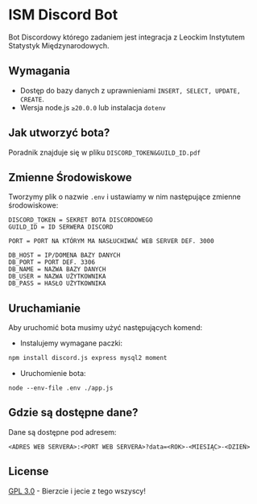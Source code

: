 # ISM Discord Bot
Bot Discordowy którego zadaniem jest integracja z Leockim Instytutem Statystyk Międzynarodowych.
## Wymagania
- Dostęp do bazy danych z uprawnieniami ```INSERT, SELECT, UPDATE, CREATE```.
- Wersja node.js ```≥20.0.0``` lub instalacja ```dotenv```
## Jak utworzyć bota?
Poradnik znajduje się w pliku ```DISCORD_TOKEN&GUILD_ID.pdf```
## Zmienne Środowiskowe 
Tworzymy plik o nazwie ```.env``` i ustawiamy w nim następujące zmienne środowiskowe: 
```
DISCORD_TOKEN = SEKRET BOTA DISCORDOWEGO
GUILD_ID = ID SERWERA DISCORD

PORT = PORT NA KTÓRYM MA NASŁUCHIWAĆ WEB SERVER DEF. 3000

DB_HOST = IP/DOMENA BAZY DANYCH
DB_PORT = PORT DEF. 3306
DB_NAME = NAZWA BAZY DANYCH
DB_USER = NAZWA UŻYTKOWNIKA
DB_PASS = HASŁO UŻYTKOWNIKA
```
## Uruchamianie 
Aby uruchomić bota musimy użyć następujących komend:
- Instalujemy wymagane paczki:
```sh
npm install discord.js express mysql2 moment
``` 
- Uruchomienie bota:
```
node --env-file .env ./app.js
```
## Gdzie są dostępne dane?
Dane są dostępne pod adresem: 
```
<ADRES WEB SERVERA>:<PORT WEB SERVERA>?data=<ROK>-<MIESIĄC>-<DZIEŃ>
```
## License
[GPL 3.0](https://choosealicense.com/licenses/gpl-3.0//) - Bierzcie i jecie z tego wszyscy!
